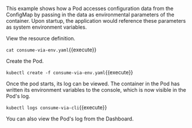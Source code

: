 This example shows how a Pod accesses configuration data from the ConfigMap by passing in the data as environmental parameters of the container. Upon startup, the application would reference these parameters as system environment variables.

View the resource definition.

`cat consume-via-env.yaml`{{execute}}

Create the Pod.

`kubectl create -f consume-via-env.yaml`{{execute}}

Once the pod starts, its log can be viewed. The container in the Pod has written its environment variables to the console, which is now visible in the Pod's log.

`kubectl logs consume-via-cli`{{execute}}

You can also view the Pod's log from the Dashboard.
